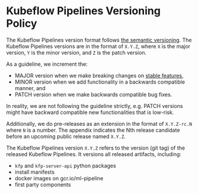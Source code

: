 # Kubeflow Pipelines Versioning Policy

The Kubeflow Pipelines version format follows [the semantic versioning](https://semver.org/).
The Kubeflow Pipelines versions are in the format of `X.Y.Z`, where `X` is the major version,
`Y` is the minor version, and `Z` is the patch version.

As a guideline, we increment the:
* MAJOR version when we make breaking changes on [stable features](./feature-status.md#stable-features),
* MINOR version when we add functionality in a backwards compatible manner, and
* PATCH version when we make backwards compatible bug fixes.

In reality, we are not following the guideline strictly, e.g. PATCH versions might have backward compatible new functionalities that is low-risk.

Additionally, we do pre-releases as an extension in the format of `X.Y.Z-rc.N`
where `N` is a number. The appendix indicates the Nth release candidate before
an upcoming public release named `X.Y.Z`.

The Kubeflow Pipelines version `X.Y.Z` refers to the version (git tag) of the released
Kubeflow Pipelines. It versions all released artifacts, including:
* `kfp` and `kfp-server-api` python packages
* install manifests
* docker images on gcr.io/ml-pipeline
* first party components
